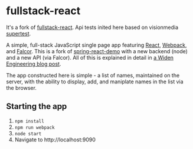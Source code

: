 # fullstack-react
It's a fork of [fullstack-react](https://github.com/Widen/fullstack-react).
Api tests inited here based on visionmedia [supertest](https://github.com/visionmedia/supertest).

A simple, full-stack JavaScript single page app featuring [React](http://facebook.github.io/react/), 
[Webpack](https://webpack.github.io/), and [Falcor](http://netflix.github.io/falcor/). This is a fork of
[spring-react-demo](https://github.com/Widen/spring-react-demo) with a new backend (node) and a new API (via Falcor). All of this is explained in detail in [a Widen Engineering blog post](http://engineering.widen.com/blog/future-of-the-web-react-falcor/).

The app constructed here is simple - a list of names, maintained on the server, with the ability to display, add, and maniplate names in the list via the browser.

## Starting the app  

1. `npm install`
2. `npm run webpack`
3. `node start`
4. Navigate to http://localhost:9090


[edit-names]: https://github.com/Widen/fullstack-react/tree/edit-names
[jerome-cirrios]: https://github.com/jerome-cirrios
[name-reordering]: https://github.com/Widen/fullstack-react/tree/name-reordering
[skvale]: https://github.com/skvale
